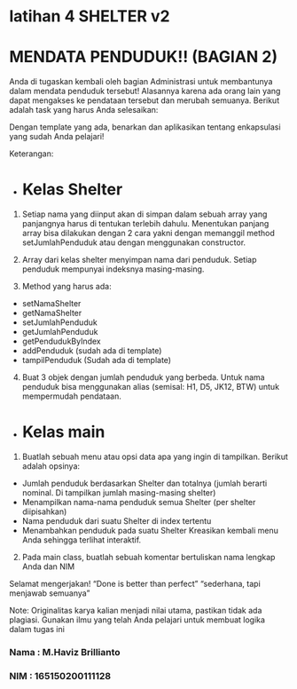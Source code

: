 # latihan 4 SHELTER v2

# MENDATA PENDUDUK!! (BAGIAN 2)

Anda di tugaskan kembali oleh bagian Administrasi untuk membantunya dalam mendata penduduk tersebut! Alasannya karena ada orang lain yang dapat mengakses ke pendataan tersebut dan merubah semuanya. Berikut adalah task yang harus Anda selesaikan:

Dengan template yang ada, benarkan dan aplikasikan tentang enkapsulasi yang sudah Anda pelajari!

Keterangan:
- # Kelas Shelter
1. Setiap nama yang diinput akan di simpan dalam sebuah array yang panjangnya harus di tentukan terlebih dahulu. Menentukan panjang array bisa dilakukan dengan 2 cara yakni dengan memanggil method setJumlahPenduduk atau dengan menggunakan constructor.

2. Array dari kelas shelter menyimpan nama dari penduduk. Setiap penduduk mempunyai indeksnya masing-masing.

3. Method yang harus ada:
- setNamaShelter
- getNamaShelter
- setJumlahPenduduk
- getJumlahPenduduk
- getPendudukByIndex
- addPenduduk (sudah ada di template)
- tampilPenduduk (Sudah ada di template)

4. Buat 3 objek dengan jumlah penduduk yang berbeda. Untuk nama penduduk bisa menggunakan alias (semisal: H1, D5, JK12, BTW) untuk mempermudah pendataan.

- # Kelas main
1. Buatlah sebuah menu atau opsi data apa yang ingin di tampilkan. Berikut adalah opsinya:
- Jumlah penduduk berdasarkan Shelter dan totalnya (jumlah berarti nominal. Di tampilkan jumlah masing-masing shelter)
- Menampilkan nama-nama penduduk semua Shelter (per shelter diipisahkan)
- Nama penduduk dari suatu Shelter di index tertentu
- Menambahkan penduduk pada suatu Shelter
Kreasikan kembali menu Anda sehingga terlihat interaktif.

2. Pada main class, buatlah sebuah komentar bertuliskan nama lengkap Anda dan NIM

Selamat mengerjakan!
“Done is better than perfect”
“sederhana, tapi menjawab semuanya”

Note: Originalitas karya kalian menjadi nilai utama, pastikan tidak ada plagiasi. Gunakan ilmu
yang telah Anda pelajari untuk membuat logika dalam tugas ini


### Nama : M.Haviz Brillianto
### NIM  : 165150200111128

